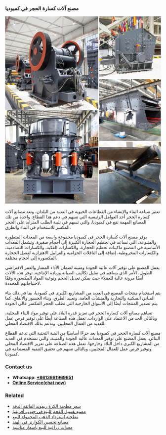 <h3>مصنع آلات كسارة الحجر في كمبوديا</h3><img src='1701853480.jpg' alt=''><p>تعتبر صناعة البناء والإنشاء من القطاعات الحيوية في العديد من البلدان، وتعد مصانع آلات كسارة الحجر أحد العوامل الرئيسية التي تسهم في دعم هذا القطاع. واحدة من تلك المصانع المهمة تقع في كمبوديا، والتي تسهم في تلبية الطلب المتزايد على الحجر المكسر للاستخدام في البناء والطرق.</p><p>يوفر مصنع آلات كسارة الحجر في كمبوديا مجموعة واسعة من المعدات المتطورة والمتنوعة، التي تساعد في تحطيم الحجارة الكبيرة إلى أحجام صغيرة. وتشمل المعدات الأساسية في المصنع ماكينات تحطيم الحجارة، والكسارات الفكية، والكسارات التصادمية، والكسارات المخروطية، إضافة إلى الناقلات الحزامية والغرابيل الاهتزازية لفصل الحجارة المكسورة إلى أحجام مختلفة.</p><p>يعمل المصنع على توفير آلات عالية الجودة ومتينة لضمان الأداء الممتاز والعمر الافتراضي الطويل، الأمر الذي يساهم في تقليل تكاليف الصيانة وزيادة الإنتاجية. توفر هذه الآلات أيضًا مرونة عالية للعملاء حيث يمكن تعديل الحجم ونوعية المواد المكسورة وفقًا لاحتياجاتهم المحددة.</p><p>يتم استخدام منتجات المصنع في العديد من المشاريع الكبرى في كمبوديا، بما في ذلك بناء المباني السكنية والتجارية والمنشآت العامة، وتعبيد الطرق، وبناء الجسور والأنفاق. كما يتم تصدير المنتجات أيضًا إلى الأسواق الخارجية التي تطلب الحجر المكسر عالي الجودة.</p><p>تساهم مصانع آلات كسارة الحجر في تعزيز قدرة البلاد على توفير مواد البناء المحلية، وبالتالي الحد من الاعتماد على الواردات. تعمل هذه الصناعة أيضًا على توفير فرص عمل للعديد من العمال المحليين، وتدعم بذلك الاقتصاد المحلي.</p><p>مصنع آلات كسارة الحجر في كمبوديا يعد جزءًا أساسيًا من البنية التحتية التي تدعم القطاع البنائي. يعمل المصنع على توفير المعدات عالية الجودة والمتينة، والتي تستخدم في العديد من المشاريع الكبرى داخل البلاد وخارجها. تعمل هذه الصناعة على تعزيز الاقتصاد المحلي وتوفير فرص عمل للعمال المحليين، وبالتالي تسهم في تحقيق التنمية المستدامة في كمبوديا.</p><h3>Contact us</h3><ul><li><strong>Whatsapp:&nbsp;<a href="https://wa.me/8613661969651">+8613661969651</a></strong></li><li><a href="https://swt.shibang-china.com/?git&amp;zhl&amp;مصنع آلات كسارة الحجر في كمبوديا"><strong>Online Service(chat now)</strong></a></li></ul><h3>Related</h3><ul><li><a href='سعر مطحنة الكرة ريموند الفائقة الدقة.md'>سعر مطحنة الكرة ريموند الفائقة الدقة</a></li><li><a href='مصنع غسيل الفحم للبيع في جنوب أفريقيا.md'>مصنع غسيل الفحم للبيع في جنوب أفريقيا</a></li><li><a href='مطحنة استرداد الذهب المحمولة للبيع.md'>مطحنة استرداد الذهب المحمولة للبيع</a></li><li><a href='مصانع تحسين الكوارتز في الهند.md'>مصانع تحسين الكوارتز في الهند</a></li><li><a href='معدات زراعية للبيع بأسعار مناسبة.md'>معدات زراعية للبيع بأسعار مناسبة</a></li></ul>